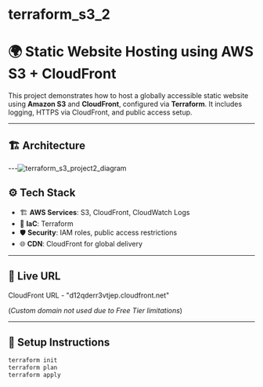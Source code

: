 # terraform_s3_2

# 🌍 Static Website Hosting using AWS S3 + CloudFront

This project demonstrates how to host a globally accessible static website using **Amazon S3** and **CloudFront**, configured via **Terraform**. It includes logging, HTTPS via CloudFront, and public access setup.

---

## 🏗 Architecture

---![terraform_s3_project2_diagram](https://github.com/user-attachments/assets/6d4598ac-8b66-4130-9ff7-cc09fce5cf95)

## ⚙️ Tech Stack

- 🏗 **AWS Services**: S3, CloudFront, CloudWatch Logs
- 🧩 **IaC**: Terraform
- 🛡 **Security**: IAM roles, public access restrictions
- 🌐 **CDN**: CloudFront for global delivery

---

## 🚀 Live URL

CloudFront URL - "d12qderr3vtjep.cloudfront.net"

(*Custom domain not used due to Free Tier limitations*)

---

## 📝 Setup Instructions

```bash
terraform init
terraform plan
terraform apply

